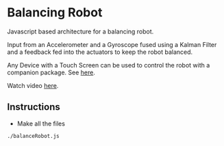 # Balancing Robot

Javascript based architecture for a balancing robot.

Input from an Accelerometer and a Gyroscope fused using a Kalman Filter and a feedback fed into the actuators to keep the robot balanced.

Any Device with a Touch Screen can be used to control the robot with a companion package. See [here](https://github.com/pradhanshrijal/joystick_touch_webpage).

Watch video [here]( https://www.youtube.com/watch?v=siC6o30XAKk).

## Instructions

 - Make all the files

```bash
./balanceRobot.js
```